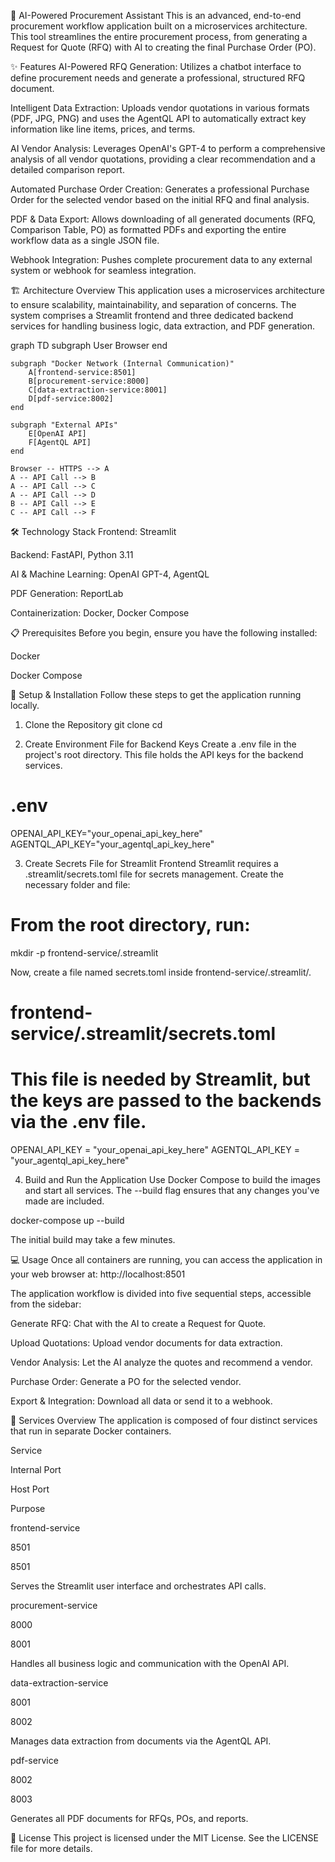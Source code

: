 🤖 AI-Powered Procurement Assistant
This is an advanced, end-to-end procurement workflow application built on a microservices architecture. This tool streamlines the entire procurement process, from generating a Request for Quote (RFQ) with AI to creating the final Purchase Order (PO).

✨ Features
AI-Powered RFQ Generation: Utilizes a chatbot interface to define procurement needs and generate a professional, structured RFQ document.

Intelligent Data Extraction: Uploads vendor quotations in various formats (PDF, JPG, PNG) and uses the AgentQL API to automatically extract key information like line items, prices, and terms.

AI Vendor Analysis: Leverages OpenAI's GPT-4 to perform a comprehensive analysis of all vendor quotations, providing a clear recommendation and a detailed comparison report.

Automated Purchase Order Creation: Generates a professional Purchase Order for the selected vendor based on the initial RFQ and final analysis.

PDF & Data Export: Allows downloading of all generated documents (RFQ, Comparison Table, PO) as formatted PDFs and exporting the entire workflow data as a single JSON file.

Webhook Integration: Pushes complete procurement data to any external system or webhook for seamless integration.

🏗️ Architecture Overview
This application uses a microservices architecture to ensure scalability, maintainability, and separation of concerns. The system comprises a Streamlit frontend and three dedicated backend services for handling business logic, data extraction, and PDF generation.

graph TD
    subgraph User
        Browser
    end

    subgraph "Docker Network (Internal Communication)"
        A[frontend-service:8501]
        B[procurement-service:8000]
        C[data-extraction-service:8001]
        D[pdf-service:8002]
    end

    subgraph "External APIs"
        E[OpenAI API]
        F[AgentQL API]
    end

    Browser -- HTTPS --> A
    A -- API Call --> B
    A -- API Call --> C
    A -- API Call --> D
    B -- API Call --> E
    C -- API Call --> F

🛠️ Technology Stack
Frontend: Streamlit

Backend: FastAPI, Python 3.11

AI & Machine Learning: OpenAI GPT-4, AgentQL

PDF Generation: ReportLab

Containerization: Docker, Docker Compose

📋 Prerequisites
Before you begin, ensure you have the following installed:

Docker

Docker Compose

🚀 Setup & Installation
Follow these steps to get the application running locally.

1. Clone the Repository
git clone <your-repository-url>
cd <repository-folder>

2. Create Environment File for Backend Keys
Create a .env file in the project's root directory. This file holds the API keys for the backend services.

# .env
OPENAI_API_KEY="your_openai_api_key_here"
AGENTQL_API_KEY="your_agentql_api_key_here"

3. Create Secrets File for Streamlit Frontend
Streamlit requires a .streamlit/secrets.toml file for secrets management. Create the necessary folder and file:

# From the root directory, run:
mkdir -p frontend-service/.streamlit

Now, create a file named secrets.toml inside frontend-service/.streamlit/.

# frontend-service/.streamlit/secrets.toml
# This file is needed by Streamlit, but the keys are passed to the backends via the .env file.
OPENAI_API_KEY = "your_openai_api_key_here"
AGENTQL_API_KEY = "your_agentql_api_key_here"

4. Build and Run the Application
Use Docker Compose to build the images and start all services. The --build flag ensures that any changes you've made are included.

docker-compose up --build

The initial build may take a few minutes.

💻 Usage
Once all containers are running, you can access the application in your web browser at:
http://localhost:8501

The application workflow is divided into five sequential steps, accessible from the sidebar:

Generate RFQ: Chat with the AI to create a Request for Quote.

Upload Quotations: Upload vendor documents for data extraction.

Vendor Analysis: Let the AI analyze the quotes and recommend a vendor.

Purchase Order: Generate a PO for the selected vendor.

Export & Integration: Download all data or send it to a webhook.

🧩 Services Overview
The application is composed of four distinct services that run in separate Docker containers.

Service

Internal Port

Host Port

Purpose

frontend-service

8501

8501

Serves the Streamlit user interface and orchestrates API calls.

procurement-service

8000

8001

Handles all business logic and communication with the OpenAI API.

data-extraction-service

8001

8002

Manages data extraction from documents via the AgentQL API.

pdf-service

8002

8003

Generates all PDF documents for RFQs, POs, and reports.

📄 License
This project is licensed under the MIT License. See the LICENSE file for more details.